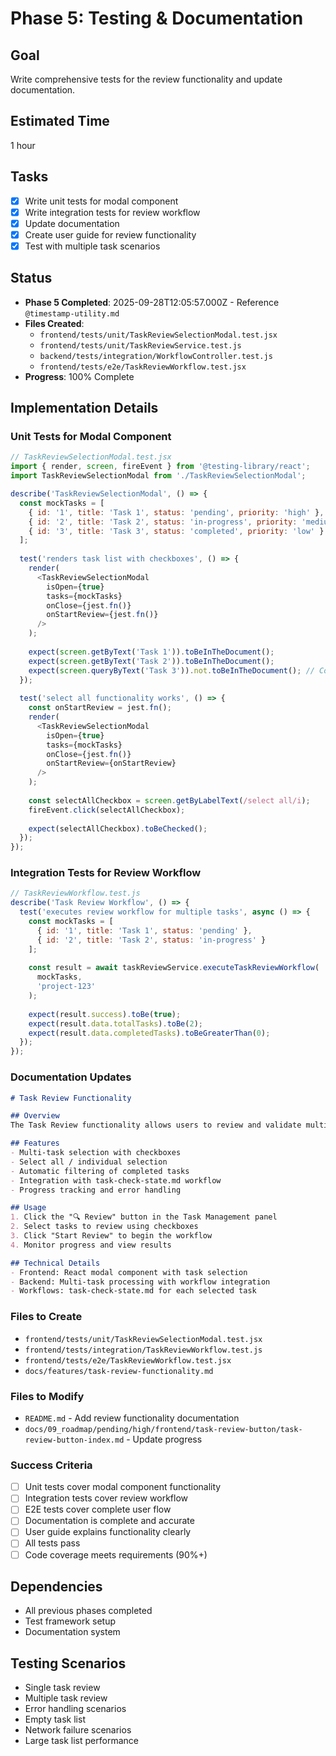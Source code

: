 # Phase 5: Testing & Documentation

## Goal
Write comprehensive tests for the review functionality and update documentation.

## Estimated Time
1 hour

## Tasks
- [x] Write unit tests for modal component
- [x] Write integration tests for review workflow
- [x] Update documentation
- [x] Create user guide for review functionality
- [x] Test with multiple task scenarios

## Status
- **Phase 5 Completed**: 2025-09-28T12:05:57.000Z - Reference `@timestamp-utility.md`
- **Files Created**: 
  - `frontend/tests/unit/TaskReviewSelectionModal.test.jsx`
  - `frontend/tests/unit/TaskReviewService.test.js`
  - `backend/tests/integration/WorkflowController.test.js`
  - `frontend/tests/e2e/TaskReviewWorkflow.test.jsx`
- **Progress**: 100% Complete

## Implementation Details

### Unit Tests for Modal Component
```javascript
// TaskReviewSelectionModal.test.jsx
import { render, screen, fireEvent } from '@testing-library/react';
import TaskReviewSelectionModal from './TaskReviewSelectionModal';

describe('TaskReviewSelectionModal', () => {
  const mockTasks = [
    { id: '1', title: 'Task 1', status: 'pending', priority: 'high' },
    { id: '2', title: 'Task 2', status: 'in-progress', priority: 'medium' },
    { id: '3', title: 'Task 3', status: 'completed', priority: 'low' }
  ];
  
  test('renders task list with checkboxes', () => {
    render(
      <TaskReviewSelectionModal 
        isOpen={true} 
        tasks={mockTasks} 
        onClose={jest.fn()} 
        onStartReview={jest.fn()} 
      />
    );
    
    expect(screen.getByText('Task 1')).toBeInTheDocument();
    expect(screen.getByText('Task 2')).toBeInTheDocument();
    expect(screen.queryByText('Task 3')).not.toBeInTheDocument(); // Completed tasks filtered
  });
  
  test('select all functionality works', () => {
    const onStartReview = jest.fn();
    render(
      <TaskReviewSelectionModal 
        isOpen={true} 
        tasks={mockTasks} 
        onClose={jest.fn()} 
        onStartReview={onStartReview} 
      />
    );
    
    const selectAllCheckbox = screen.getByLabelText(/select all/i);
    fireEvent.click(selectAllCheckbox);
    
    expect(selectAllCheckbox).toBeChecked();
  });
});
```

### Integration Tests for Review Workflow
```javascript
// TaskReviewWorkflow.test.js
describe('Task Review Workflow', () => {
  test('executes review workflow for multiple tasks', async () => {
    const mockTasks = [
      { id: '1', title: 'Task 1', status: 'pending' },
      { id: '2', title: 'Task 2', status: 'in-progress' }
    ];
    
    const result = await taskReviewService.executeTaskReviewWorkflow(
      mockTasks, 
      'project-123'
    );
    
    expect(result.success).toBe(true);
    expect(result.data.totalTasks).toBe(2);
    expect(result.data.completedTasks).toBeGreaterThan(0);
  });
});
```

### Documentation Updates
```markdown
# Task Review Functionality

## Overview
The Task Review functionality allows users to review and validate multiple tasks against the codebase using automated workflows.

## Features
- Multi-task selection with checkboxes
- Select all / individual selection
- Automatic filtering of completed tasks
- Integration with task-check-state.md workflow
- Progress tracking and error handling

## Usage
1. Click the "🔍 Review" button in the Task Management panel
2. Select tasks to review using checkboxes
3. Click "Start Review" to begin the workflow
4. Monitor progress and view results

## Technical Details
- Frontend: React modal component with task selection
- Backend: Multi-task processing with workflow integration
- Workflows: task-check-state.md for each selected task
```

### Files to Create
- `frontend/tests/unit/TaskReviewSelectionModal.test.jsx`
- `frontend/tests/integration/TaskReviewWorkflow.test.js`
- `frontend/tests/e2e/TaskReviewWorkflow.test.jsx`
- `docs/features/task-review-functionality.md`

### Files to Modify
- `README.md` - Add review functionality documentation
- `docs/09_roadmap/pending/high/frontend/task-review-button/task-review-button-index.md` - Update progress

### Success Criteria
- [ ] Unit tests cover modal component functionality
- [ ] Integration tests cover review workflow
- [ ] E2E tests cover complete user flow
- [ ] Documentation is complete and accurate
- [ ] User guide explains functionality clearly
- [ ] All tests pass
- [ ] Code coverage meets requirements (90%+)

## Dependencies
- All previous phases completed
- Test framework setup
- Documentation system

## Testing Scenarios
- Single task review
- Multiple task review
- Error handling scenarios
- Empty task list
- Network failure scenarios
- Large task list performance

